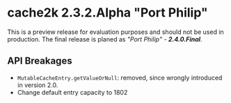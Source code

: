# cache2k 2.3.2.Alpha "Port Philip"

This is a preview release for evaluation purposes and should not be used in production.
The final release is planed as *"Port Philip" - **2.4.0.Final***.

## API Breakages

- `MutableCacheEntry.getValueOrNull`: removed, since wrongly introduced in version 2.0.
- Change default entry capacity to 1802


